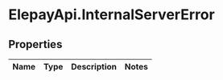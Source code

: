 # ElepayApi.InternalServerError

## Properties

Name | Type | Description | Notes
------------ | ------------- | ------------- | -------------


